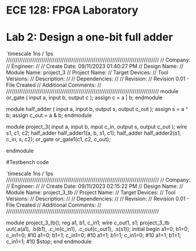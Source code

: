 
# ECE 128: FPGA Laboratory
# Lab 2: Design a one-bit full adder

`timescale 1ns / 1ps
//////////////////////////////////////////////////////////////////////////////////
// Company: 
// Engineer: 
// 
// Create Date: 09/11/2023 01:40:27 PM
// Design Name: 
// Module Name: project_3
// Project Name: 
// Target Devices: 
// Tool Versions: 
// Description: 
// 
// Dependencies: 
// 
// Revision:
// Revision 0.01 - File Created
// Additional Comments:
// 
//////////////////////////////////////////////////////////////////////////////////
module or_gate (
    input a,
    input b,
    output c
);
    assign c = a | b;
endmodule

module half_adder (
    input a,
    input b,
    output s,
    output c_out
);
    assign s = a ^ b;
    assign c_out = a & b;
endmodule
 
module project_3( 
        input a,
        input b,
        input c_in,
        output s,
        output c_out
    );
    wire s1, c1, c2;
    half_adder half_adder1(a, b, s1, c1);
    half_adder half_adder2(s1, c_in, s, c2);
    or_gate or_gate1(c1, c2, c_out);

    
    
endmodule

#Testbench code

`timescale 1ns / 1ps
//////////////////////////////////////////////////////////////////////////////////
// Company: 
// Engineer: 
// 
// Create Date: 09/11/2023 02:15:22 PM
// Design Name: 
// Module Name: project_3_tb
// Project Name: 
// Target Devices: 
// Tool Versions: 
// Description: 
// 
// Dependencies: 
// 
// Revision:
// Revision 0.01 - File Created
// Additional Comments:
// 
//////////////////////////////////////////////////////////////////////////////////


module project_3_tb();
    reg a1, b1, c_in1;
    wire c_out1, s1;
    project_3_tb uut(.a(a1), .b(b1), .c_in(c_in1), .c_out(c_out1), .s(s1));
    initial begin
        a1=0;
        b1=0;
        c_in1=0;
        #10 a1=0;
        b1=1;
        c_in1=0;
        #10 a1=1;
        b1=1;
        c_in1=0;
        #10 a1=1;
        b1=1;
        c_in1=1;
        #10 $stop;
    end
endmodule


   
